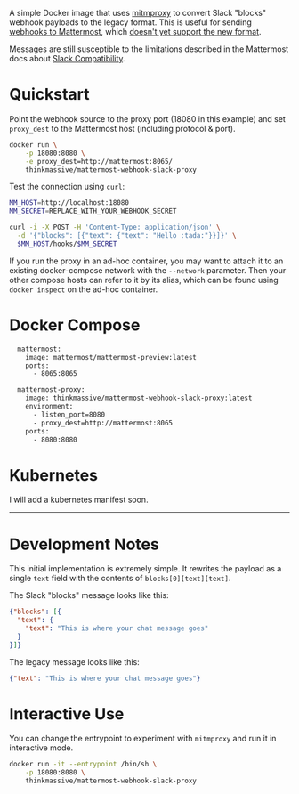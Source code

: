 A simple Docker image that uses [mitmproxy](https://mitmproxy.org/) to convert Slack "blocks" webhook payloads to the legacy format. This is useful for sending [webhooks to Mattermost](https://docs.mattermost.com/developer/webhooks-incoming.html), which [doesn't yet support the new format](https://mattermost.atlassian.net/browse/MM-26729).

Messages are still susceptible to the limitations described in the Mattermost docs about [Slack Compatibility](https://docs.mattermost.com/developer/webhooks-incoming.html#slack-compatibility).

# Quickstart

Point the webhook source to the proxy port (18080 in this example) and set `proxy_dest` to the Mattermost host (including protocol & port).

```bash
docker run \
    -p 18080:8080 \
    -e proxy_dest=http://mattermost:8065/
    thinkmassive/mattermost-webhook-slack-proxy
```

Test the connection using `curl`:

```bash
MM_HOST=http://localhost:18080
MM_SECRET=REPLACE_WITH_YOUR_WEBHOOK_SECRET

curl -i -X POST -H 'Content-Type: application/json' \
  -d '{"blocks": [{"text": {"text": "Hello :tada:"}}]}' \
  $MM_HOST/hooks/$MM_SECRET
```

If you run the proxy in an ad-hoc container, you may want to attach it to an existing docker-compose network with the `--network` parameter. Then your other compose hosts can refer to it by its alias, which can be found using `docker inspect` on the ad-hoc container.

# Docker Compose

```bash
  mattermost:
    image: mattermost/mattermost-preview:latest
    ports:
      - 8065:8065

  mattermost-proxy:
    image: thinkmassive/mattermost-webhook-slack-proxy:latest
    environment:
      - listen_port=8080
      - proxy_dest=http://mattermost:8065
    ports:
      - 8080:8080
```

# Kubernetes

I will add a kubernetes manifest soon.

---

# Development Notes

This initial implementation is extremely simple. It rewrites the payload as a single `text` field with the contents of `blocks[0][text][text]`.

The Slack "blocks" message looks like this:
```json
{"blocks": [{
  "text": {
    "text": "This is where your chat message goes"
  }
}]}
```

The legacy message looks like this:
```json
{"text": "This is where your chat message goes"}
```  

# Interactive Use

You can change the entrypoint to experiment with `mitmproxy` and run it in interactive mode.

```bash
docker run -it --entrypoint /bin/sh \
    -p 18080:8080 \
    thinkmassive/mattermost-webhook-slack-proxy
```
